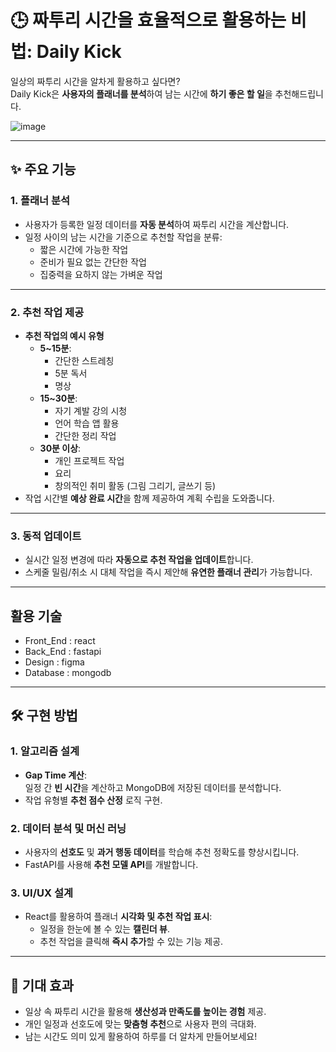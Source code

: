 # 🕒 짜투리 시간을 효율적으로 활용하는 비법: **Daily Kick**  
일상의 짜투리 시간을 알차게 활용하고 싶다면?  
Daily Kick은 **사용자의 플래너를 분석**하여 남는 시간에 **하기 좋은 할 일**을 추천해드립니다.

![image](https://github.com/user-attachments/assets/07f77559-1d6e-48b5-bd49-1475448a82d9)

---

## ✨ 주요 기능

### 1. 플래너 분석
- 사용자가 등록한 일정 데이터를 **자동 분석**하여 짜투리 시간을 계산합니다.
- 일정 사이의 남는 시간을 기준으로 추천할 작업을 분류:
  - 짧은 시간에 가능한 작업
  - 준비가 필요 없는 간단한 작업
  - 집중력을 요하지 않는 가벼운 작업

---

### 2. 추천 작업 제공
- **추천 작업의 예시 유형**
  - **5~15분**:  
    - 간단한 스트레칭  
    - 5분 독서  
    - 명상
  - **15~30분**:  
    - 자기 계발 강의 시청  
    - 언어 학습 앱 활용  
    - 간단한 정리 작업
  - **30분 이상**:  
    - 개인 프로젝트 작업  
    - 요리  
    - 창의적인 취미 활동 (그림 그리기, 글쓰기 등)
- 작업 시간별 **예상 완료 시간**을 함께 제공하여 계획 수립을 도와줍니다.

---

### 3. 동적 업데이트
- 실시간 일정 변경에 따라 **자동으로 추천 작업을 업데이트**합니다.
- 스케줄 밀림/취소 시 대체 작업을 즉시 제안해 **유연한 플래너 관리**가 가능합니다.

---

## 활용 기술
- Front_End : react
- Back_End : fastapi
- Design : figma
- Database : mongodb

---

## 🛠️ 구현 방법

### 1. **알고리즘 설계**
- **Gap Time 계산**:  
  일정 간 **빈 시간**을 계산하고 MongoDB에 저장된 데이터를 분석합니다.
- 작업 유형별 **추천 점수 산정** 로직 구현.

### 2. **데이터 분석 및 머신 러닝**
- 사용자의 **선호도** 및 **과거 행동 데이터**를 학습해 추천 정확도를 향상시킵니다.
- FastAPI를 사용해 **추천 모델 API**를 개발합니다.

### 3. **UI/UX 설계**
- React를 활용하여 플래너 **시각화 및 추천 작업 표시**:
  - 일정을 한눈에 볼 수 있는 **캘린더 뷰**.
  - 추천 작업을 클릭해 **즉시 추가**할 수 있는 기능 제공.

---

## 🎯 기대 효과
- 일상 속 짜투리 시간을 활용해 **생산성과 만족도를 높이는 경험** 제공.
- 개인 일정과 선호도에 맞는 **맞춤형 추천**으로 사용자 편의 극대화.
- 남는 시간도 의미 있게 활용하여 하루를 더 알차게 만들어보세요!
